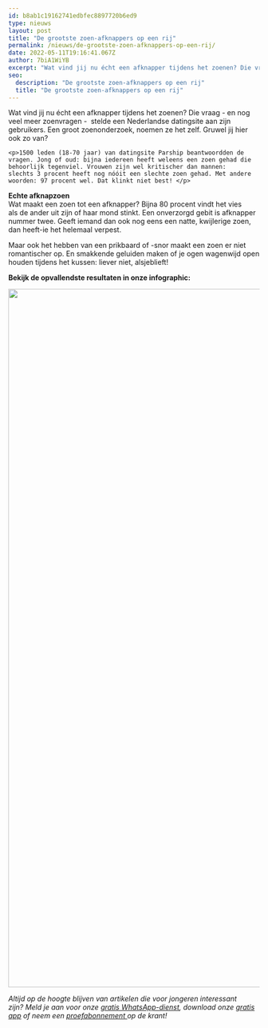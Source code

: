 ```yaml
---
id: b8ab1c19162741edbfec8897720b6ed9
type: nieuws
layout: post
title: "De grootste zoen-afknappers op een rij"
permalink: /nieuws/de-grootste-zoen-afknappers-op-een-rij/
date: 2022-05-11T19:16:41.067Z
author: 7biA1WiYB
excerpt: "Wat vind jij nu écht een afknapper tijdens het zoenen? Die vraag - en nog veel meer zoenvragen -  stelde een Nederlandse datingsite aan zijn gebruikers. Een groot zoenonderzoek, noemen ze het zelf. Gruwel jij hier ook zo van?  "
seo:
  description: "De grootste zoen-afknappers op een rij"
  title: "De grootste zoen-afknappers op een rij"
---
```

Wat vind jij nu écht een afknapper tijdens het zoenen? Die vraag - en nog veel meer zoenvragen -  stelde een Nederlandse datingsite aan zijn gebruikers. Een groot zoenonderzoek, noemen ze het zelf. Gruwel jij hier ook zo van?  

    <p>1500 leden (18-70 jaar) van datingsite Parship beantwoordden de vragen. Jong of oud: bijna iedereen heeft weleens een zoen gehad die behoorlijk tegenviel. Vrouwen zijn wel kritischer dan mannen: slechts 3 procent heeft nog nóóit een slechte zoen gehad. Met andere woorden: 97 procent wel. Dat klinkt niet best! </p>
<p><strong>Echte afknapzoen</strong><br>Wat maakt een zoen tot een afknapper? Bijna 80 procent vindt het vies als de ander uit zijn of haar mond stinkt. Een onverzorgd gebit is afknapper nummer twee. Geeft iemand dan ook nog eens een natte, kwijlerige zoen, dan heeft-ie het helemaal verpest. </p>
<p>Maar ook het hebben van een prikbaard of -snor maakt een zoen er niet romantischer op. En smakkende geluiden maken of je ogen wagenwijd open houden tijdens het kussen: liever niet, alsjeblieft! </p>
<p><b>Bekijk de opvallendste resultaten in onze infographic:</b></p>
<p><div class="media media-element-container media-default"><div id="file-20195" class="file file-image file-image-jpeg">

        
  
  <div class="content">
    <img height="1397" width="800" class="media-element file-default" src="https://original.sevendays.nl/sites/default/files/new-piktochart.jpg" alt="">  </div>

  
</div>
</div>
<p><em>Altijd op de hoogte blijven van artikelen die voor jongeren interessant zijn? Meld je aan voor onze <a href="https://original.sevendays.nl/whatsapp">gratis WhatsApp-dienst</a>, download onze <a href="https://original.sevendays.nl/app">gratis app</a> of neem een <a href="https://abonneren.sevendays.nl/abonneren/abonnementen/ae/artikel">proefabonnement </a>op de krant!</em></p>  
